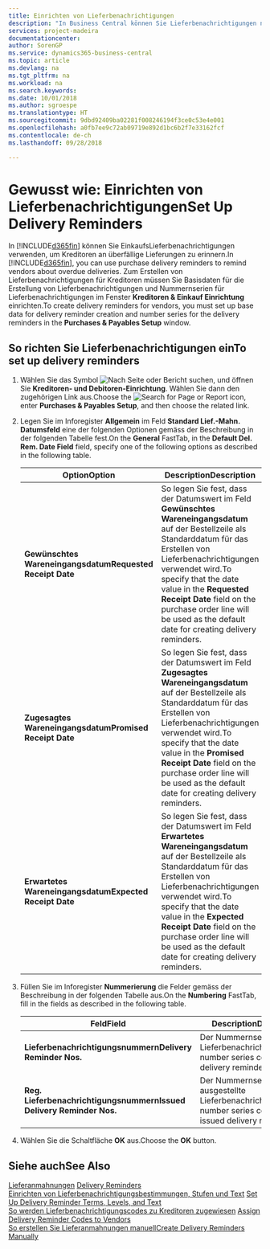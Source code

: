 ```yaml
---
title: Einrichten von Lieferbenachrichtigungen
description: "In Business Central können Sie Lieferbenachrichtigungen nutzen, um Verkäufer über verspätete Lieferungen zu mahnen."
services: project-madeira
documentationcenter: 
author: SorenGP
ms.service: dynamics365-business-central
ms.topic: article
ms.devlang: na
ms.tgt_pltfrm: na
ms.workload: na
ms.search.keywords: 
ms.date: 10/01/2018
ms.author: sgroespe
ms.translationtype: HT
ms.sourcegitcommit: 9dbd92409ba02281f008246194f3ce0c53e4e001
ms.openlocfilehash: a0fb7ee9c72ab09719e892d1bc6b2f7e33162fcf
ms.contentlocale: de-ch
ms.lasthandoff: 09/28/2018

---
```

# <a name="set-up-delivery-reminders"></a><span data-ttu-id="002b7-103">Gewusst wie: Einrichten von Lieferbenachrichtigungen</span><span class="sxs-lookup"><span data-stu-id="002b7-103">Set Up Delivery Reminders</span></span>
<span data-ttu-id="002b7-104">In [!INCLUDE[d365fin](../../includes/d365fin_md.md)] können Sie EinkaufsLieferbenachrichtigungen verwenden, um Kreditoren an überfällige Lieferungen zu erinnern.</span><span class="sxs-lookup"><span data-stu-id="002b7-104">In [!INCLUDE[d365fin](../../includes/d365fin_md.md)], you can use purchase delivery reminders to remind vendors about overdue deliveries.</span></span> <span data-ttu-id="002b7-105">Zum Erstellen von Lieferbenachrichtigungen für Kreditoren müssen Sie Basisdaten für die Erstellung von Lieferbenachrichtigungen und Nummernserien für Lieferbenachrichtigungen im Fenster **Kreditoren & Einkauf Einrichtung** einrichten.</span><span class="sxs-lookup"><span data-stu-id="002b7-105">To create delivery reminders for vendors, you must set up base data for delivery reminder creation and number series for the delivery reminders in the **Purchases & Payables Setup** window.</span></span>  

## <a name="to-set-up-delivery-reminders"></a><span data-ttu-id="002b7-106">So richten Sie Lieferbenachrichtigungen ein</span><span class="sxs-lookup"><span data-stu-id="002b7-106">To set up delivery reminders</span></span>  

1.  <span data-ttu-id="002b7-107">Wählen Sie das Symbol ![Nach Seite oder Bericht suchen](../../media/ui-search/search_small.png "Nach Seite oder Bericht suchen"), und öffnen Sie **Kreditoren- und Debitoren-Einrichtung**. Wählen Sie dann den zugehörigen Link aus.</span><span class="sxs-lookup"><span data-stu-id="002b7-107">Choose the ![Search for Page or Report](../../media/ui-search/search_small.png "Search for Page or Report icon") icon, enter **Purchases & Payables Setup**, and then choose the related link.</span></span>  
2.  <span data-ttu-id="002b7-108">Legen Sie im Inforegister **Allgemein** im Feld **Standard Lief.-Mahn. Datumsfeld** eine der folgenden Optionen gemäss der Beschreibung in der folgenden Tabelle fest.</span><span class="sxs-lookup"><span data-stu-id="002b7-108">On the **General** FastTab, in the **Default Del. Rem. Date Field** field, specify one of the following options as described in the following table.</span></span>  

    |<span data-ttu-id="002b7-109">Option</span><span class="sxs-lookup"><span data-stu-id="002b7-109">Option</span></span>|<span data-ttu-id="002b7-110">Description</span><span class="sxs-lookup"><span data-stu-id="002b7-110">Description</span></span>|  
    |----------------------------------|---------------------------------------|  
    |<span data-ttu-id="002b7-111">**Gewünschtes Wareneingangsdatum**</span><span class="sxs-lookup"><span data-stu-id="002b7-111">**Requested Receipt Date**</span></span>|<span data-ttu-id="002b7-112">So legen Sie fest, dass der Datumswert im Feld **Gewünschtes Wareneingangsdatum** auf der Bestellzeile als Standarddatum für das Erstellen von Lieferbenachrichtigungen verwendet wird.</span><span class="sxs-lookup"><span data-stu-id="002b7-112">To specify that the date value in the **Requested Receipt Date** field on the purchase order line will be used as the default date for creating delivery reminders.</span></span>|  
    |<span data-ttu-id="002b7-113">**Zugesagtes Wareneingangsdatum**</span><span class="sxs-lookup"><span data-stu-id="002b7-113">**Promised Receipt Date**</span></span>|<span data-ttu-id="002b7-114">So legen Sie fest, dass der Datumswert im Feld **Zugesagtes Wareneingangsdatum** auf der Bestellzeile als Standarddatum für das Erstellen von Lieferbenachrichtigungen verwendet wird.</span><span class="sxs-lookup"><span data-stu-id="002b7-114">To specify that the date value in the **Promised Receipt Date** field on the purchase order line will be used as the default date for creating delivery reminders.</span></span>|  
    |<span data-ttu-id="002b7-115">**Erwartetes Wareneingangsdatum**</span><span class="sxs-lookup"><span data-stu-id="002b7-115">**Expected Receipt Date**</span></span>|<span data-ttu-id="002b7-116">So legen Sie fest, dass der Datumswert im Feld **Erwartetes Wareneingangsdatum** auf der Bestellzeile als Standarddatum für das Erstellen von Lieferbenachrichtigungen verwendet wird.</span><span class="sxs-lookup"><span data-stu-id="002b7-116">To specify that the date value in the **Expected Receipt Date** field on the purchase order line will be used as the default date for creating delivery reminders.</span></span>|  

3.  <span data-ttu-id="002b7-117">Füllen Sie im Inforegister **Nummerierung** die Felder gemäss der Beschreibung in der folgenden Tabelle aus.</span><span class="sxs-lookup"><span data-stu-id="002b7-117">On the **Numbering** FastTab, fill in the fields as described in the following table.</span></span>  

    |<span data-ttu-id="002b7-118">Feld</span><span class="sxs-lookup"><span data-stu-id="002b7-118">Field</span></span>|<span data-ttu-id="002b7-119">Description</span><span class="sxs-lookup"><span data-stu-id="002b7-119">Description</span></span>|  
    |---------------------------------|---------------------------------------|  
    |<span data-ttu-id="002b7-120">**Lieferbenachrichtigungsnummern**</span><span class="sxs-lookup"><span data-stu-id="002b7-120">**Delivery Reminder Nos.**</span></span>|<span data-ttu-id="002b7-121">Der Nummernseriencode für Lieferbenachrichtigungen.</span><span class="sxs-lookup"><span data-stu-id="002b7-121">The number series code for delivery reminders.</span></span>|  
    |<span data-ttu-id="002b7-122">**Reg. Lieferbenachrichtigungsnummern**</span><span class="sxs-lookup"><span data-stu-id="002b7-122">**Issued Delivery Reminder Nos.**</span></span>|<span data-ttu-id="002b7-123">Der Nummernseriencode für ausgestellte Lieferbenachrichtigungen.</span><span class="sxs-lookup"><span data-stu-id="002b7-123">The number series code for issued delivery reminders.</span></span>|  

4.  <span data-ttu-id="002b7-124">Wählen Sie die Schaltfläche **OK** aus.</span><span class="sxs-lookup"><span data-stu-id="002b7-124">Choose the **OK** button.</span></span>  

## <a name="see-also"></a><span data-ttu-id="002b7-125">Siehe auch</span><span class="sxs-lookup"><span data-stu-id="002b7-125">See Also</span></span>  
 <span data-ttu-id="002b7-126">[Lieferanmahnungen](delivery-reminders.md) </span><span class="sxs-lookup"><span data-stu-id="002b7-126">[Delivery Reminders](delivery-reminders.md) </span></span>  
 <span data-ttu-id="002b7-127">[Einrichten von Lieferbenachrichtigungsbestimmungen, Stufen und Text](how-to-set-up-delivery-reminder-terms-levels-and-text.md) </span><span class="sxs-lookup"><span data-stu-id="002b7-127">[Set Up Delivery Reminder Terms, Levels, and Text](how-to-set-up-delivery-reminder-terms-levels-and-text.md) </span></span>  
 <span data-ttu-id="002b7-128">[So werden Lieferbenachrichtigungscodes zu Kreditoren zugewiesen](how-to-assign-delivery-reminder-codes-to-vendors.md) </span><span class="sxs-lookup"><span data-stu-id="002b7-128">[Assign Delivery Reminder Codes to Vendors](how-to-assign-delivery-reminder-codes-to-vendors.md) </span></span>  
 [<span data-ttu-id="002b7-129">So erstellen Sie Lieferanmahnungen manuell</span><span class="sxs-lookup"><span data-stu-id="002b7-129">Create Delivery Reminders Manually</span></span>](how-to-create-delivery-reminders-manually.md)

